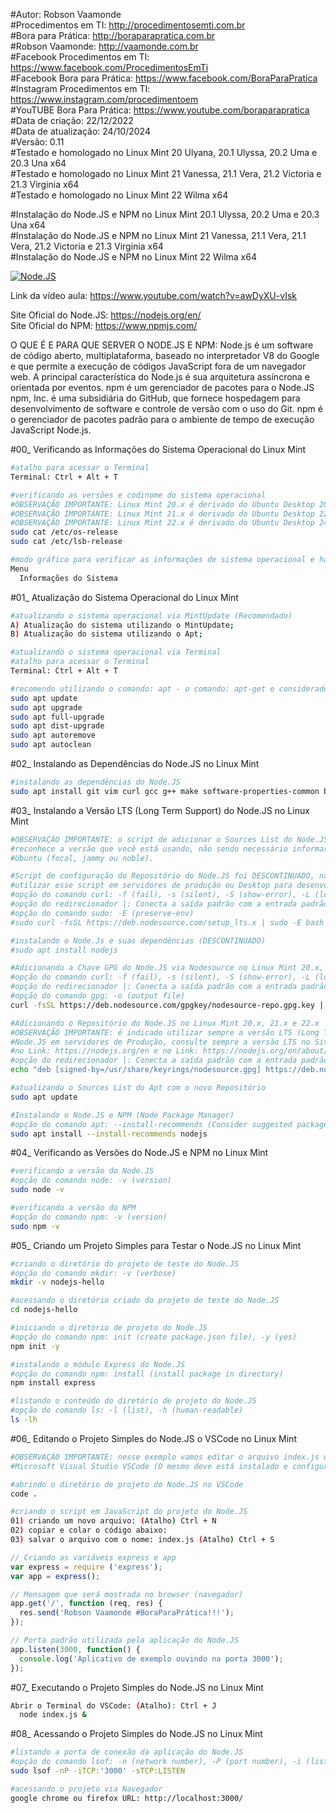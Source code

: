 #Autor: Robson Vaamonde<br>
#Procedimentos em TI: http://procedimentosemti.com.br<br>
#Bora para Prática: http://boraparapratica.com.br<br>
#Robson Vaamonde: http://vaamonde.com.br<br>
#Facebook Procedimentos em TI: https://www.facebook.com/ProcedimentosEmTi<br>
#Facebook Bora para Prática: https://www.facebook.com/BoraParaPratica<br>
#Instagram Procedimentos em TI: https://www.instagram.com/procedimentoem<br>
#YouTUBE Bora Para Prática: https://www.youtube.com/boraparapratica<br>
#Data de criação: 22/12/2022<br>
#Data de atualização: 24/10/2024<br>
#Versão: 0.11<br>
#Testado e homologado no Linux Mint 20 Ulyana, 20.1 Ulyssa, 20.2 Uma e 20.3 Una x64<br>
#Testado e homologado no Linux Mint 21 Vanessa, 21.1 Vera, 21.2 Victoria e 21.3 Virginia x64<br>
#Testado e homologado no Linux Mint 22 Wilma x64<br>

#Instalação do Node.JS e NPM no Linux Mint 20.1 Ulyssa, 20.2 Uma e 20.3 Una x64<br>
#Instalação do Node.JS e NPM no Linux Mint 21 Vanessa, 21.1 Vera, 21.1 Vera, 21.2 Victoria e 21.3 Virginia x64<br>
#Instalação do Node.JS e NPM no Linux Mint 22 Wilma x64<br>

[![Node.JS](http://img.youtube.com/vi/awDyXU-vIsk/0.jpg)](https://www.youtube.com/watch?v=awDyXU-vIsk "Node.JS")

Link da vídeo aula: https://www.youtube.com/watch?v=awDyXU-vIsk

Site Oficial do Node.JS: https://nodejs.org/en/<br>
Site Oficial do NPM: https://www.npmjs.com/

O QUE É E PARA QUE SERVER O NODE.JS E NPM: Node.js é um software de código aberto, multiplataforma, baseado no interpretador V8 do Google e que permite a execução de códigos JavaScript fora de um navegador web. A principal característica do Node.js é sua arquitetura assíncrona e orientada por eventos. npm é um gerenciador de pacotes para o Node.JS npm, Inc. é uma subsidiária do GitHub, que fornece hospedagem para desenvolvimento de software e controle de versão com o uso do Git. npm é o gerenciador de pacotes padrão para o ambiente de tempo de execução JavaScript Node.js.

#00_ Verificando as Informações do Sistema Operacional do Linux Mint<br>
```bash
#atalho para acessar o Terminal
Terminal: Ctrl + Alt + T

#verificando as versões e codinome do sistema operacional
#OBSERVAÇÃO IMPORTANTE: Linux Mint 20.x é derivado do Ubuntu Desktop 20.04.x Focal Fossa
#OBSERVAÇÃO IMPORTANTE: Linux Mint 21.x é derivado do Ubuntu Desktop 22.04.x Jammy Jellyfish
#OBSERVAÇÃO IMPORTANTE: Linux Mint 22.x é derivado do Ubuntu Desktop 24.04.x Noble Numbat
sudo cat /etc/os-release
sudo cat /etc/lsb-release

#modo gráfico para verificar as informações de sistema operacional e hardware
Menu
  Informações do Sistema
```

#01_ Atualização do Sistema Operacional do Linux Mint<br>
```bash
#atualizando o sistema operacional via MintUpdate (Recomendado)
A) Atualização do sistema utilizando o MintUpdate;
B) Atualização do sistema utilizando o Apt;

#atualizando o sistema operacional via Terminal
#atalho para acessar o Terminal
Terminal: Ctrl + Alt + T

#recomendo utilizando o comando: apt - o comando: apt-get e considerado obsoleto
sudo apt update
sudo apt upgrade
sudo apt full-upgrade
sudo apt dist-upgrade
sudo apt autoremove
sudo apt autoclean
```

#02_ Instalando as Dependências do Node.JS no Linux Mint<br>
```bash
#instalando as dependências do Node.JS
sudo apt install git vim curl gcc g++ make software-properties-common build-essential ca-certificates
```

#03_ Instalando a Versão LTS (Long Term Support) do Node.JS no Linux Mint<br>
```bash
#OBSERVAÇÃO IMPORTANTE: o script de adicionar o Sources List do Node.JS no Linux Mint já 
#reconhece a versão que você está usando, não sendo necessário informar o codinome do
#Ubuntu (focal, jammy ou noble).

#Script de configuração do Repositório do Node.JS foi DESCONTINUADO, não é mais indicado
#utilizar esse script em servidores de produção ou Desktop para desenvolvimento local.
#opção do comando curl: -f (fail), -s (silent), -S (show-error), -L (location)
#opção do redirecionador |: Conecta a saída padrão com a entrada padrão de outro comando
#opção do comando sudo: -E (preserve-env)
#sudo curl -fsSL https://deb.nodesource.com/setup_lts.x | sudo -E bash

#instalando o Node.Js e suas dependências (DESCONTINUADO)
#sudo apt install nodejs

#Adicionando a Chave GPG do Node.JS via Nodesource no Linux Mint 20.x, 21.x e 22.x
#opção do comando curl: -f (fail), -s (silent), -S (show-error), -L (location)
#opção do redirecionador |: Conecta a saída padrão com a entrada padrão de outro comando
#opção do comando gpg: -o (output file)
curl -fsSL https://deb.nodesource.com/gpgkey/nodesource-repo.gpg.key | sudo gpg --dearmor -o /usr/share/keyrings/nodesource.gpg

#Adicionando o Repositório do Node.JS no Linux Mint 20.x, 21.x e 22.x
#OBSERVAÇÃO IMPORTANTE: é indicado utilizar sempre a versão LTS (Long Time Support) do
#Node.JS em servidores de Produção, consulte sempre a versão LTS no Site Oficial do Node 
#no Link: https://nodejs.org/en e no Link: https://nodejs.org/en/about/previous-releases
#opção do redirecionador |: Conecta a saída padrão com a entrada padrão de outro comando
echo "deb [signed-by=/usr/share/keyrings/nodesource.gpg] https://deb.nodesource.com/node_20.x nodistro main" | sudo tee /etc/apt/sources.list.d/nodesource.list

#atualizando o Sources List do Apt com o novo Repositório
sudo apt update

#Instalando o Node.JS e NPM (Node Package Manager)
#opção do comando apt: --install-recommends (Consider suggested packages as a dependency for installing)
sudo apt install --install-recommends nodejs
```

#04_ Verificando as Versões do Node.JS e NPM no Linux Mint<br>
```bash
#verificando a versão do Node.JS
#opção do comando node: -v (version)
sudo node -v

#verificando a versão do NPM
#opção do comando npm: -v (version)
sudo npm -v
```

#05_ Criando um Projeto Simples para Testar o Node.JS no Linux Mint<br>
```bash
#criando o diretório do projeto de teste do Node.JS
#opção do comando mkdir: -v (verbose)
mkdir -v nodejs-hello

#acessando o diretório criado do projeto de teste do Node.JS
cd nodejs-hello

#iniciando o diretório de projeto do Node.JS
#opção do comando npm: init (create package.json file), -y (yes)
npm init -y

#instalando o módulo Express do Node.JS
#opção do comando npm: install (install package in directory)
npm install express

#listando o conteúdo do diretório de projeto do Node.JS
#opção do comando ls: -l (list), -h (human-readable)
ls -lh
```

#06_ Editando o Projeto Simples do Node.JS o VSCode no Linux Mint<br>
```bash
#OBSERVAÇÃO IMPORTANTE: nesse exemplo vamos editar o arquivo index.js utilizando o 
#Microsoft Visual Studio VSCode (O mesmo deve está instalado e configurado).

#abrindo o diretório de projeto do Node.JS no VSCode
code .

#criando o script em JavaScript do projeto do Node.JS
01) criando um novo arquivo: (Atalho) Ctrl + N
02) copiar e colar o código abaixo: 
03) salvar o arquivo com o nome: index.js (Atalho) Ctrl + S
```
```js
// Criando as variáveis express e app
var express = require ('express'); 
var app = express();

// Mensagem que será mostrada no browser (navegador) 
app.get('/', function (req, res) {
  res.send('Robson Vaamonde #BoraParaPrática!!!');
});

// Porta padrão utilizada pela aplicação do Node.JS
app.listen(3000, function() {
  console.log('Aplicativo de exemplo ouvindo na porta 3000');
});
```

#07_ Executando o Projeto Simples do Node.JS no Linux Mint<br>
```bash
Abrir o Terminal do VSCode: (Atalho): Ctrl + J
  node index.js &
```

#08_ Acessando o Projeto Simples do Node.JS no Linux Mint<br>
```bash
#listando a porta de conexão da aplicação do Node.JS
#opção do comando lsof: -n (network number), -P (port number), -i (list IP Address), -s (alone directs)
sudo lsof -nP -iTCP:'3000' -sTCP:LISTEN

#acessando o projeto via Navegador
google chrome ou firefox URL: http://localhost:3000/
```